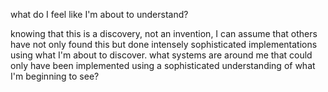 what do I feel like I'm about to understand?

knowing that this is a discovery, not an invention, I can assume that others have not only found this but done intensely sophisticated implementations using what I'm about to discover. what systems are around me that could only have been implemented using a sophisticated understanding of what I'm beginning to see?

